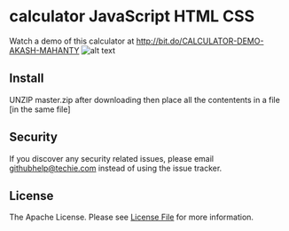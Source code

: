# calculator JavaScript HTML CSS
Watch a demo of this calculator at http://bit.do/CALCULATOR-DEMO-AKASH-MAHANTY
![alt text](https://raw.githubusercontent.com/akash-mahanty/calculator/master/deleteme-after-download.png)

## Install

UNZIP master.zip after downloading then place all the contentents in a file [in the same file]


## Security

If you discover any security related issues, please email githubhelp@techie.com instead of using the issue tracker.

## License

The Apache License. Please see [License File](LICENSE) for more information.
